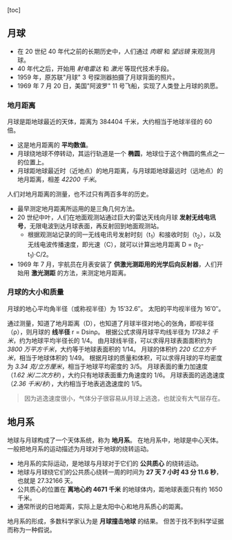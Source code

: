 [toc]

## 月球

- 在 20 世纪 40 年代之前的长期历史中，人们通过 *肉眼* 和 *望远镜* 来观测月球。
- 40 年代之后，开始用 *射电雷达* 和 *激光* 等现代技术手段。
- 1959 年，原苏联"月球" 3 号探测器拍摄了月球背面的照片。
- 1969 年 7 月 20 日，美国"阿波罗" 11 号飞船，实现了人类登上月球的夙愿。

### 地月距离

月球是距地球最近的天体，距离为 384404 千米，大约相当于地球半径的 60 倍。

- 这是地月距离的 **平均数值**。
- 月球绕地球不停转动，其运行轨道是一个 **椭圆**，地球位于这个椭圆的焦点之一的位置上。
- 月球距地球最近时（近地点）的地月距离，与月球距地球最远时（远地点）的地月距离，相差 *42200 千米*。

人们对地月距离的测量，也不过只有两百多年的历史。

- 最早测定地月距离所运用的是三角几何方法。
- 20 世纪中叶，人们在地面观测站通过巨大的雷达天线向月球 **发射无线电讯号**，无限电波到达月球表面，再反射回到地面观测站。
	- 根据观测站记录的同一无线电讯号发射时刻（t<sub>1</sub>）和接收时刻（t<sub>2</sub>），以及无线电波传播速度，即光速（C），就可以计算出地月距离 D = (t<sub>2</sub>-t<sub>1</sub>)&sdot;C/2。
- 1969 年 7 月，宇航员在月表安装了 **供激光测距用的光学后向反射器**，人们开始用 **激光测距** 的方法，来测定地月距离。

### 月球的大小和质量

月球的地心平均角半径（或称视半径）为 15&prime;32.6&Prime;。
太阳的平均视半径为 16&prime;0&Prime;。

通过测量，知道了地月距离（D），也知道了月球半径对地心的张角，即视半径（&rho;），则月球的 **线半径** r = Dsin&rho;。
根据公式求得月球平均线半径为 *1738.2 千米*，约为地球平均半径长的 1/4。
由月球线半径，可以求得月球表面面积约为 *3800 万平方千米*，大约等于地球表面积的 1/14。
月球的体积约 *220 亿立方千米*，相当于地球体积的 1/49。
根据月球的质量和体积，可以求得月球的平均密度为 *3.34 克/立方厘米*，相当于地球平均密度的 3/5。
月球表面的重力加速度（*1.62 米/二次方秒*），大约只有地球表面重力角速度的 1/6。
月球表面的逃逸速度（*2.36 千米/秒*），大约相当于地表逃逸速度的 1/5。

> 因为逃逸速度很小，气体分子很容易从月球上逃逸，也就没有大气层存在。

## 地月系

地球与月球构成了一个天体系统，称为 **地月系**。
在地月系中，地球是中心天体。
一般把地月系的运动描述为月球对于地球的绕转运动。

- 地月系的实际运动，是地球与月球对于它们的 **公共质心** 的绕转运动。
- 地球与月球绕它们的公共质心绕转一周的时间为 **27 天 7 小时 43 分 11.6 秒**，也就是 27.32166 天。
- 公共质心的位置在 **离地心约 4671 千米** 的地球体内，距地球表面只有约 1650 千米。
- 通常所说的日地距离，实际上是太阳中心和地月系质心的距离。

地月系的形成，多数科学家认为是 **月球撞击地球** 的结果。
但苦于找不到科学证据而称为一种假说。
